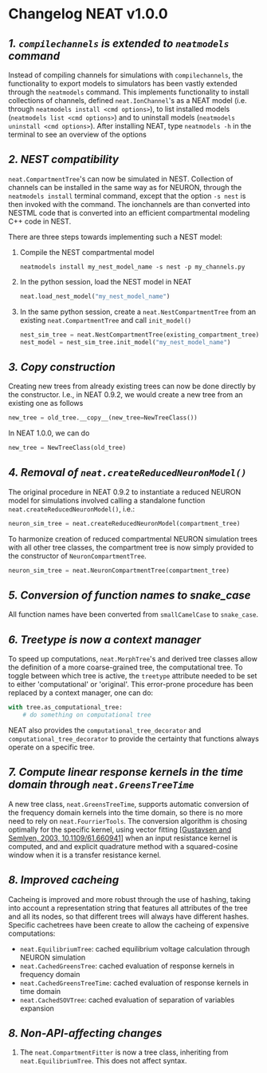 Changelog NEAT v1.0.0
=====================

*1. `compilechannels` is extended to `neatmodels` command*
---------------------------------------------------------
Instead of compiling channels for simulations with `compilechannels`, the functionality to export models to simulators has been vastly extended through the `neatmodels` command. This implements functionality to install collections of channels, defined `neat.IonChannel`'s as a NEAT model (i.e. through `neatmodels install <cmd options>`), to list installed models (`neatmodels list <cmd options>`) and to uninstall models (`neatmodels uninstall <cmd options>`). After installing NEAT, type `neatmodels -h` in the terminal to see an overview of the options

*2. NEST compatibility*
----------------------
`neat.CompartmentTree`'s can now be simulated in NEST. Collection of channels can be installed in the same way as for NEURON, through the `neatmodels install` terminal command, except that the option `-s nest` is then invoked with the command. The ionchannels are than converted into NESTML code that is converted into an efficient compartmental modeling C++ code in NEST.

There are three steps towards implementing such a NEST model:
1. Compile the NEST compartmental model
    ```console
    neatmodels install my_nest_model_name -s nest -p my_channels.py
    ```
2. In the python session, load the NEST model in NEAT
    ```python
    neat.load_nest_model("my_nest_model_name")
    ```
3. In the same python session, create a `neat.NestCompartmentTree` from an existing `neat.CompartmentTree` and call `init_model()`
    ```python
    nest_sim_tree = neat.NestCompartmentTree(existing_compartment_tree)
    nest_model = nest_sim_tree.init_model("my_nest_model_name")
    ```

*3. Copy construction*
--------------------
Creating new trees from already existing trees can now be done directly by the constructor.
I.e., in NEAT 0.9.2, we would create a new tree from an existing one as follows
```python
new_tree = old_tree.__copy__(new_tree=NewTreeClass())
```

In NEAT 1.0.0, we can do
```python
new_tree = NewTreeClass(old_tree)
```

*4. Removal of `neat.createReducedNeuronModel()`*
-----------------------------------------------
The original procedure in NEAT 0.9.2 to instantiate a reduced NEURON model for simulations involved calling a standalone function `neat.createReducedNeuronModel()`, i.e.:
```python
neuron_sim_tree = neat.createReducedNeuronModel(compartment_tree)
```
To harmonize creation of reduced compartmental NEURON simulation trees with all other tree classes, the compartment tree is now simply provided to the constructor of `NeuronCompartmentTree`.
```python
neuron_sim_tree = neat.NeuronCompartmentTree(compartment_tree)
```

*5. Conversion of function names to snake_case*
-----------------------------------------------
All function names have been converted from `smallCamelCase` to `snake_case`.

*6. Treetype is now a context manager*
-------------------------------------
To speed up computations, `neat.MorphTree`'s and derived tree classes allow the definition of a more coarse-grained tree, the computational tree. To toggle between which tree is active, the `treetype` attribute needed to be set to either 'computational' or 'original'. This error-prone procedure has been replaced by a context manager, one can do:
```python
with tree.as_computational_tree:
    # do something on computational tree
```
NEAT also provides the `computational_tree_decorator` and `computational_tree_decorator` to provide the certainty that functions always operate on a specific tree.

*7. Compute linear response kernels in the time domain through `neat.GreensTreeTime`*
------------------------------------------------------------------------------------
A new tree class, `neat.GreensTreeTime`, supports automatic conversion of the frequency domain kernels into the time domain, so there is no more need to rely on `neat.FourrierTools`. The conversion algorithm is chosing optimally for the specific kernel, using vector fitting [[Gustavsen and Semlyen, 2003, 10.1109/61.660941]](https://ieeexplore.ieee.org/document/660941) when an input resistance kernel is computed, and and explicit quadrature method with a squared-cosine window when it is a transfer resistance kernel. 

*8. Improved cacheing*
----------------------
Cacheing is improved and more robust through the use of hashing, taking into account a representation string that features all attributes of the tree and all its nodes, so that different trees will always have different hashes. Specific cachetrees have been create to allow the cacheing of expensive computations:
* `neat.EquilibriumTree`: cached equilibrium voltage calculation through NEURON simulation
* `neat.CachedGreensTree`: cached evaluation of response kernels in frequency domain
* `neat.CachedGreensTreeTime`: cached evaluation of response kernels in time domain
* `neat.CachedSOVTree`: cached evaluation of separation of variables expansion

*8. Non-API-affecting changes*
----------------------------
1. The `neat.CompartmentFitter` is now a tree class, inheriting from `neat.EquilibriumTree`. This does not affect syntax.